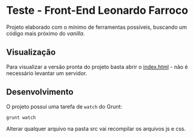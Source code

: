 # Teste - Front-End Leonardo Farroco
Projeto elaborado com o mínimo de ferramentas possíveis, buscando um código mais próximo do *vanilla*.

## Visualização

Para visualizar a versão pronta do projeto basta abrir o [index.html](dist/index.html) - não é necessário levantar um servidor.

## Desenvolvimento

O projeto possui uma tarefa de `watch` do Grunt:

`grunt watch`

Alterar qualquer arquivo na pasta src vai recompilar os arquivos js e css.
